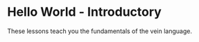 # Hello World - Introductory


These lessons teach you the fundamentals of the vein language.       



